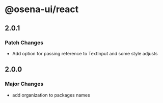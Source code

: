 # @osena-ui/react

## 2.0.1

### Patch Changes

- Add option for passing reference to TextInput and some style adjusts

## 2.0.0

### Major Changes

- add organization to packages names
